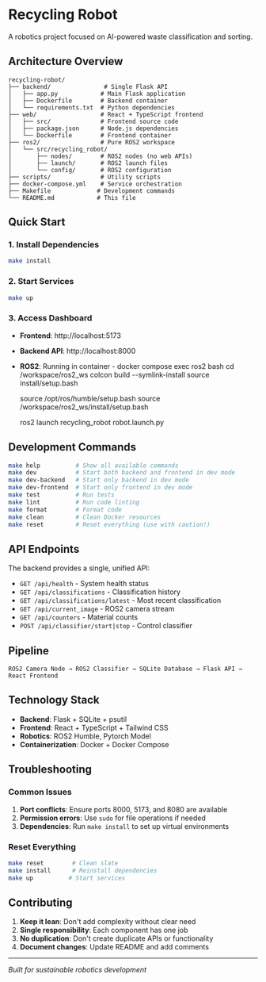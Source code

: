 # Recycling Robot

A robotics project focused on AI-powered waste classification and sorting.

## Architecture Overview

```
recycling-robot/
├── backend/               # Single Flask API
│   ├── app.py            # Main Flask application
│   ├── Dockerfile        # Backend container
│   └── requirements.txt  # Python dependencies
├── web/                  # React + TypeScript frontend
│   ├── src/              # Frontend source code
│   ├── package.json      # Node.js dependencies
│   └── Dockerfile        # Frontend container
├── ros2/                 # Pure ROS2 workspace
│   └── src/recycling_robot/
│       ├── nodes/        # ROS2 nodes (no web APIs)
│       ├── launch/       # ROS2 launch files
│       └── config/       # ROS2 configuration
├── scripts/              # Utility scripts
├── docker-compose.yml    # Service orchestration
├── Makefile             # Development commands
└── README.md            # This file
```

## Quick Start 

### 1. Install Dependencies
```bash
make install
```

### 2. Start Services
```bash
make up
```

### 3. Access Dashboard
- **Frontend**: http://localhost:5173
- **Backend API**: http://localhost:8000
- **ROS2**: Running in container - 
    docker compose exec ros2 bash
    cd /workspace/ros2_ws
    colcon build --symlink-install
    source install/setup.bash
    
    source /opt/ros/humble/setup.bash
    source /workspace/ros2_ws/install/setup.bash

    ros2 launch recycling_robot robot.launch.py

## Development Commands

```bash
make help          # Show all available commands
make dev           # Start both backend and frontend in dev mode
make dev-backend   # Start only backend in dev mode
make dev-frontend  # Start only frontend in dev mode
make test          # Run tests
make lint          # Run code linting
make format        # Format code
make clean         # Clean Docker resources
make reset         # Reset everything (use with caution!)
```

## API Endpoints

The backend provides a single, unified API:

- `GET /api/health` - System health status
- `GET /api/classifications` - Classification history
- `GET /api/classifications/latest` - Most recent classification
- `GET /api/current_image` - ROS2 camera stream
- `GET /api/counters` - Material counts
- `POST /api/classifier/start|stop` - Control classifier

## Pipeline

```
ROS2 Camera Node → ROS2 Classifier → SQLite Database → Flask API → React Frontend
```


## Technology Stack

- **Backend**: Flask + SQLite + psutil
- **Frontend**: React + TypeScript + Tailwind CSS
- **Robotics**: ROS2 Humble, Pytorch Model
- **Containerization**: Docker + Docker Compose

## Troubleshooting

### Common Issues
1. **Port conflicts**: Ensure ports 8000, 5173, and 8080 are available
2. **Permission errors**: Use `sudo` for file operations if needed
3. **Dependencies**: Run `make install` to set up virtual environments

### Reset Everything
```bash
make reset        # Clean slate
make install      # Reinstall dependencies
make up          # Start services
```

## Contributing

1. **Keep it lean**: Don't add complexity without clear need
2. **Single responsibility**: Each component has one job
3. **No duplication**: Don't create duplicate APIs or functionality
4. **Document changes**: Update README and add comments

---

*Built for sustainable robotics development*

